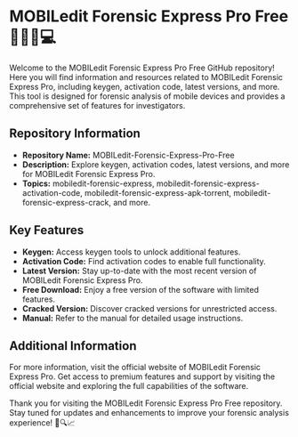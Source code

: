 # MOBILedit Forensic Express Pro Free 🕵️‍♂️📱💻

Welcome to the MOBILedit Forensic Express Pro Free GitHub repository! Here you will find information and resources related to MOBILedit Forensic Express Pro, including keygen, activation code, latest versions, and more. This tool is designed for forensic analysis of mobile devices and provides a comprehensive set of features for investigators.

## Repository Information
- **Repository Name:** MOBILedit-Forensic-Express-Pro-Free
- **Description:** Explore keygen, activation codes, latest versions, and more for MOBILedit Forensic Express Pro.
- **Topics:** mobiledit-forensic-express, mobiledit-forensic-express-activation-code, mobiledit-forensic-express-apk-torrent, mobiledit-forensic-express-crack, and more.

## Key Features
- **Keygen:** Access keygen tools to unlock additional features.
- **Activation Code:** Find activation codes to enable full functionality.
- **Latest Version:** Stay up-to-date with the most recent version of MOBILedit Forensic Express Pro.
- **Free Download:** Enjoy a free version of the software with limited features.
- **Cracked Version:** Discover cracked versions for unrestricted access.
- **Manual:** Refer to the manual for detailed usage instructions.


## Additional Information
For more information, visit the official website of MOBILedit Forensic Express Pro. Get access to premium features and support by visiting the official website and exploring the full capabilities of the software.

Thank you for visiting the MOBILedit Forensic Express Pro Free repository. Stay tuned for updates and enhancements to improve your forensic analysis experience! 🚀🔍📈